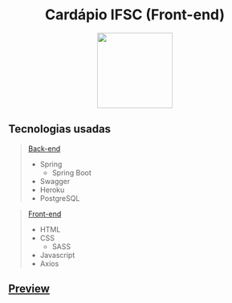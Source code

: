 <h1 align="center">
  Cardápio IFSC (Front-end)
</h1>
<p align="center">
  <img src="https://image.flaticon.com/icons/svg/926/926255.svg" width="150">
</p>

## Tecnologias usadas
>[Back-end](https://github.com/Keemluvr/cardapio-ifsc)
>- Spring
>   - Spring Boot
>- Swagger
>- Heroku
>- PostgreSQL

>[Front-end](https://github.com/Keemluvr/cardapio-ifsc-front)
>- HTML
>- CSS
>   - SASS
>- Javascript
>- Axios

## [Preview](https://keemluvr.github.io/cardapio-ifsc-front/)
